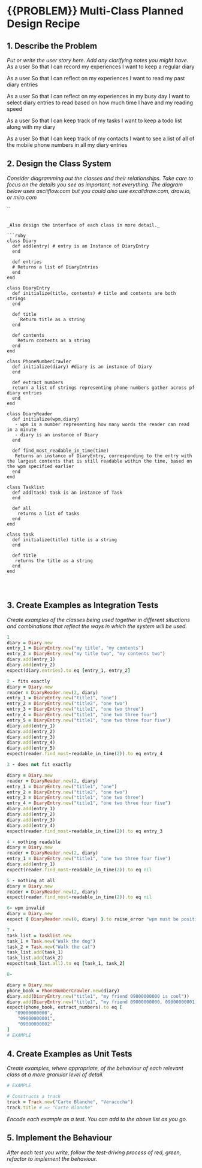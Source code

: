 # {{PROBLEM}} Multi-Class Planned Design Recipe

## 1. Describe the Problem

_Put or write the user story here. Add any clarifying notes you might have._
As a user
So that I can record my experiences
I want to keep a regular diary

As a user
So that I can reflect on my experiences
I want to read my past diary entries

As a user
So that I can reflect on my experiences in my busy day
I want to select diary entries to read based on how much time I have and my reading speed

As a user
So that I can keep track of my tasks
I want to keep a todo list along with my diary

As a user
So that I can keep track of my contacts
I want to see a list of all of the mobile phone numbers in all my diary entries

## 2. Design the Class System

_Consider diagramming out the classes and their relationships. Take care to
focus on the details you see as important, not everything. The diagram below
uses asciiflow.com but you could also use excalidraw.com, draw.io, or miro.com_

``

````

_Also design the interface of each class in more detail._

```ruby
class Diary
  def add(entry) # entry is an Instance of DiaryEntry
  end

  def entries
  # Returns a list of DiaryEntries
  end
end

class DiaryEntry
  def initialize(title, contents) # title and contents are both strings
  end

  def title
    `Return title as a string
  end

  def contents
    Return contents as a string
  end
end

class PhoneNumberCrawler
  def initialize(diary) #diary is an instance of Diary
  end

  def extract_numbers
  return a list of strings representing phone numbers gather across pf diary entries
  end
end

class DiaryReader
  def initialize(wpm,diary)
   - wpm is a number representing how many words the reader can read in a minute
   - diary is an instance of Diary
  end

  def find_most_readable_in_time(time)
   Returns an instance of DiaryEntry, corresponding to the entry with the largest contents that is still readable within the time, based on the wpm specified earlier
  end
end

class Tasklist
  def add(task) task is an instance of Task
  end

  def all
    returns a list of tasks
  end
end

class task
  def initialize(title) title is a string
  end

  def title
   returns the title as a string
  end
end




````

## 3. Create Examples as Integration Tests

_Create examples of the classes being used together in different situations and
combinations that reflect the ways in which the system will be used._

```ruby
1
diary = Diary.new
entry_1 = DiaryEntry.new("my title", "my contents")
entry_2 = DiaryEntry.new("my title two", "my contents two")
diary.add(entry_1)
diary.add(entry_2)
expect(diary.entries).to eq [entry_1, entry_2]

2 - fits exactly
diary = Diary.new
reader = DiaryReader.new(2, diary)
entry_1 = DiaryEntry.new("title1", "one")
entry_2 = DiaryEntry.new("title2", "one two")
entry_3 = DiaryEntry.new("title1", "one two three")
entry_4 = DiaryEntry.new("title1", "one two three four")
entry_5 = DiaryEntry.new("title1", "one two three four five")
diary.add(entry_1)
diary.add(entry_2)
diary.add(entry_3)
diary.add(entry_4)
diary.add(entry_5)
expect(reader.find_most-readable_in_time(2)).to eq entry_4

3 - does not fit exactly

diary = Diary.new
reader = DiaryReader.new(2, diary)
entry_1 = DiaryEntry.new("title1", "one")
entry_2 = DiaryEntry.new("title2", "one two")
entry_3 = DiaryEntry.new("title1", "one two three")
entry_4 = DiaryEntry.new("title1", "one two three four five")
diary.add(entry_1)
diary.add(entry_2)
diary.add(entry_3)
diary.add(entry_4)
expect(reader.find_most-readable_in_time(2)).to eq entry_3

4 - nothing readable
diary = Diary.new
reader = DiaryReader.new(2, diary)
entry_1 = DiaryEntry.new("title1", "one two three four five")
diary.add(entry_1)
expect(reader.find_most-readable_in_time(2)).to eq nil

5 - nothing at all
diary = Diary.new
reader = DiaryReader.new(2, diary)
expect(reader.find_most-readable_in_time(2)).to eq nil

6- wpm invalid
diary = Diary.new
expect { DiaryReader.new(0, diary) }.to raise_error "wpm must be positive"

7 -
task_list = Tasklist.new
task_1 = Task.new("Walk the dog")
task_2 = Task.new("Walk the cat")
task_list.add(task_1)
task_list.add(task_2)
expect(task_list.all).to eq [task_1, task_2]

8-

diary = Diary.new
phone_book = PhoneNumberCrawler.new(diary)
diary.add(DiaryEntry.new("title1", "my friend 09000000000 is cool"))
diary.add(DiaryEntry.new("title1", "my friend 09000000000, 09000000001, 09000000002, 09000000002 are cool"))
expect(phone_book, extract_numbers).to eq [
   "09000000000",
    "09000000001",
    "09000000002"
]
# EXAMPLE

```

## 4. Create Examples as Unit Tests

_Create examples, where appropriate, of the behaviour of each relevant class at
a more granular level of detail._

```ruby
# EXAMPLE

# Constructs a track
track = Track.new("Carte Blanche", "Veracocha")
track.title # => "Carte Blanche"
```

_Encode each example as a test. You can add to the above list as you go._

## 5. Implement the Behaviour

_After each test you write, follow the test-driving process of red, green,
refactor to implement the behaviour._
